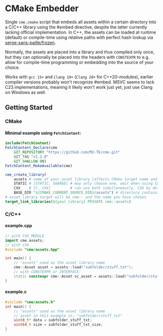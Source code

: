 # CMake Embedder
Single `cme.cmake` script that embeds all assets within a certain directory into a C/C++ library using the #embed directive, despite the latter currently lacking official implementation.
In C++, the assets can be loaded at runtime (default) or compile-time using relative paths with perfect hash lookup via [serge-sans-paille/frozen](https://github.com/serge-sans-paille/frozen).

Normally, the assets are placed into a library and thus compiled only once, but they can optionally be placed into the headers with `CONSTEXPR` to e.g. allow for compile-time programming or embedding into the source of your choice.

Works with `gcc 15+` and `Clang 19+` (`Clang 20+` for C++20-modules), earlier compiler versions probably won't recognize #embed. MSVC seems to lack C23 implementations, meaning it likely won't work just yet; just use Clang on Windows as well.

## Getting Started

### CMake
#### Minimal example using `FetchContent`:
```cmake
include(FetchContent)
FetchContent_Declare(cme
    GIT_REPOSITORY "https://github.com/M2-TE/cme.git"
    GIT_TAG "v1.2.0"
    GIT_SHALLOW ON)
FetchContent_MakeAvailable(cme)

cme_create_library(
    assets # name of your asset library (affects CMake target name and C++ namespace)
    STATIC # [STATIC, SHARED] # may only choose one, omit when using CONSTEXPR
    CXX    # [C, CXX]         # can use both simultaneously, CXX by default if omitted
    BASE_DIR "${CMAKE_CURRENT_SOURCE_DIR}/assets") # directory containing all your assets
# asset library target will be cme:: and the name you have chosen
target_link_libraries(${your_library} PRIVATE cme::assets)
```

### C/C++

#### example.cpp
```cpp
// with CXX_MODULE
import cme.assets;
// with CXX
#include "cme/assets.hpp"

int main() {
    // "assets" used as the asset library name
    cme::Asset asset = assets::load("subfolder/stuff.txt");
    // with CONSTEXPR or INTERFACE:
    static constexpr cme::Asset sc_asset = assets::load("subfolder/stuff.txt");
}
```

#### example.c
```c
#include "cme/assets.h"
int main() {
    // "assets" used as the asset library name
    // asset in this example is: "subfolder/stuff.txt"
    uint8_t* data = subfolder_stuff_txt;
    uint64_t size = subfolder_stuff_txt_size;
}
```
